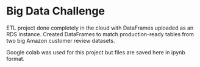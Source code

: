 # Big Data Challenge

ETL project done completely in the cloud with DataFrames uploaded as an RDS instance.
Created DataFrames to match production-ready tables from two big Amazon customer review datasets.

Google colab was used for this project but files are saved here in ipynb format. 
